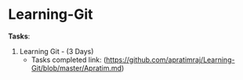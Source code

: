 # Learning-Git
**Tasks**:
1. Learning Git - (3 Days)
   * Tasks completed link: (https://github.com/apratimraj/Learning-Git/blob/master/Apratim.md)
